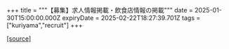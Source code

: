 +++
title = """【募集】求人情報掲載・飲食店情報の掲載"""
date = 2025-01-30T15:00:00.000Z
expiryDate = 2025-02-22T18:27:39.701Z
tags = ["kuriyama","recruit"]
+++


[[source]](https://www.town.kuriyama.hokkaido.jp/soshiki/46/26544.html)
